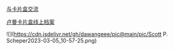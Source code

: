 [与卡片盒交流](https://luhmann.surge.sh/communicating-with-slip-boxes)  

[卢曼卡片盒线上档案](https://niklas-luhmann-archiv.de/bestand/zettelkasten/suche)  

![](https://cdn.jsdelivr.net/gh/dawangeee/pic@main/pic/Scott P. Scheper2023-03-05_10-57-25.png)
